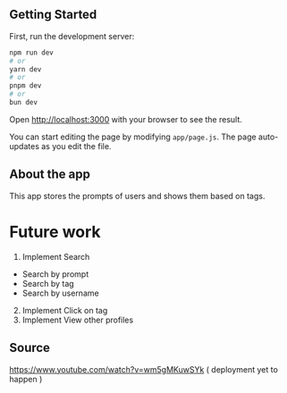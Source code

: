 ## Getting Started

First, run the development server:

```bash
npm run dev
# or
yarn dev
# or
pnpm dev
# or
bun dev
```

Open [http://localhost:3000](http://localhost:3000) with your browser to see the result.

You can start editing the page by modifying `app/page.js`. The page auto-updates as you edit the file.

## About the app  
This app stores the prompts of users and shows them based on tags.  

# Future work  
1. Implement Search
 - Search by prompt
 - Search by tag
 - Search by username
2. Implement Click on tag
3. Implement View other profiles

## Source   
https://www.youtube.com/watch?v=wm5gMKuwSYk ( deployment yet to happen )
